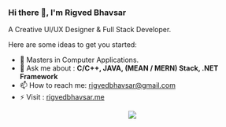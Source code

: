 
### Hi there 👋, I'm Rigved Bhavsar
A Creative UI/UX Designer & Full Stack Developer.


Here are some ideas to get you started:

- 🔭 Masters in Computer Applications.
- 💬 Ask me about : **C/C++, JAVA, (MEAN / MERN) Stack, .NET Framework**
- 📫 How to reach me: rigvedbhavsar@gmail.com
- ⚡ Visit : [rigvedbhavsar.me](https://rigvedbhavsar.me/)
<div align="center">
<img src="https://github-readme-stats.vercel.app/api?username=RigvedBhavsar&&show_icons=true&title_color=ffffff&icon_color=bb2acf&text_color=daf7dc&bg_color=151515">
</div>

